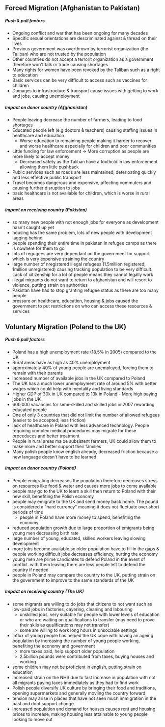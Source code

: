 ## Forced Migration (Afghanistan to Pakistan)
##### Push & pull factors
* Ongoing conflict and war that has been ongoing for many decades
* Specific sexual orientations are descriminated against & thread on their lives
* Previous government was overthrown by terrorist organization (the Taliban) who are not trusted by the population
* Other countries do not accept a terrorit organization as a government therefore won't talk or trade causing shortages
* Many rights for women have been revoked by the Taliban such as a right to education
* Basic services can be very difficult to access such as vaccines for children
* Damages to infrastructure & transport cause issues with getting to work and jobs, causing  unemployment

##### Impact on donor country (Afghanistan)
* People leaving decrease the number of farmers, leading to food shortages
* Educated people left (e.g doctors & teachers) causing staffing issues in healthcare and education
	* Worse education to remaining people making it harder to recover and worse healthcare especially for children and poor communities
* Little funding for law enforcement -> More corruption as people are more likely to accept money
	* Decreased safety as the Taliban have a foothold in law enforcement allowing them little pushback
* Public services such as roads are less maintained, deterioating quickly and less effective public transport
* Travel becomes dangerous and expensive, affecting commuters and causing further disruption to jobs
* basic healthcare is not available for children, which is worse in rural areas

##### Impact on receiving country (Pakistan)
* so many new people with not enough jobs for everyone as development hasn't caught up yet
* housing has the same problem, lots of new people with development lagging behind
* people spending their entire time in pakistan in refugee camps as there is nowhere for them to go
* lots of regugees are very dependant on the government for support which is very expensive straining the country
* large number of nregistered illegal refugees (1.5million registered, 1million unregistered) causing tracking population to be very difficult. Lack of citizenship for a lot of people means they cannot legally work
* illegal migrants do not want to return to afghanistan and will resort to violence, putting strain on authorities
* Pakistan have had to stop granting refugee status as there are too many people
* pressure on healthcare, education, housing & jobs caused the government to put restrictions on who can access these resources & services

## Voluntary Migration (Poland to the UK)
##### Push & pull factors
* Poland has a high unemployment rate (18.5% in 2005) compared to the UK
* Rural areas have as high as 40% unemployment
* approximately 40% of young people are unemployed, forcing them to remain with their parents
* increased number of available jobs in the UK compared to Poland
* The UK has a much lower unemployment rate of around 5% with better wages which could help with mentality and living standards
* Higher GDP of 30k in UK compared to 13k in Poland - More high paying jobs in the UK
* 600,000 vacancies for semi-skilled and skilled jobs in 2007 rewarding educated people
* One of only 3 countries that did not limit the number of allowed refugees (easier to be accepted; less friction)
* lack of healthcare in Poland with less advanced technology. People requiring complex medical procedures may migrate for these proceduces and better treatment
* People in rural areas ma be subsistent farmers, UK could allow them to make more and better support their families
* Many polish people know english already, decreased friction because a new language doesn't have to be learned

##### Impact on donor country (Poland)
* People emigrating decreases the population therefore decreases stress on resources like food & water and causes more jobs to come available
* people may go to the UK to learn a skill then return to Poland with their new skill, benefiting the Polish economy
* people may emigrate to the UK and send money back home. The pound is considered a "hard currency" meaning it does not fluctuate over short periods of time
	* people in Poland have more money to spend, benefiting the economy
* reduced population growth due to large proportion of emigrants being young men decreasing birth rate
* large number of young, educated, skilled workers leaving slowing development
* more jobs become available so older population have to fill in the gaps & people working difficult jobs decreases efficiency, hurting the economy
* young men are prime candidates to defend Poland in the event of conflict. with them leaving there are less people left to defend the country if needed
* people in Poland may compare the country to the UK, putting strain on the government to improve to the same standards of the UK

##### Impact on receiving country (The UK)
* some migrants are willing to do jobs that citizens to not want such as low-paid jobs in factories, cayering, cleaning and labouring
	* unskilled jobs, very suitable for people with lower levels of education or who are waiting on qualifications to transfer (may need to prove their skils as qualifications may not transfer)
	* some are willing to work long hours in unsociable settings
* influx of young people has helped the UK cope with having an ageing population by increasing the number of young people working, benefiting the economy and government
	* more taxes paid, help support older population
	* 2.5billion pounds were contributed from taxes, buying houses and working
* some children may not be proficient in english, putting strain on education
* increased strain on the NHS due to fast increase in population with not all migrants paying taxes immediately as they had to find work
* Polish people diversify UK culture by bringing their food and traditions, opening supermarkets and generally moviing the country forward
* tension may arise in places that have not seen much immigration in the past and dont support change
* increased population and demand for houses causes rent and housing prices to increase, making housing less attainable to young people looking to move out